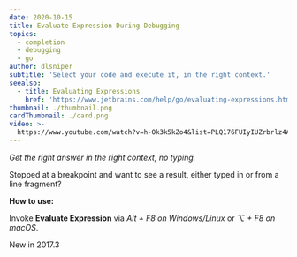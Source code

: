 ```yaml
---
date: 2020-10-15
title: Evaluate Expression During Debugging
topics:
  - completion
  - debugging
  - go
author: dlsniper
subtitle: 'Select your code and execute it, in the right context.'
seealso:
  - title: Evaluating Expressions
    href: 'https://www.jetbrains.com/help/go/evaluating-expressions.html'
thumbnail: ./thumbnail.png
cardThumbnail: ./card.png
video: >-
  https://www.youtube.com/watch?v=h-Ok3k5kZo4&list=PLQ176FUIyIUZrbrlz4AY1V8VzBJKZyVlW&index=47
---
```

*Get the right answer in the right context, no typing.*

Stopped at a breakpoint and want to see a result, either typed in
or from a line fragment?

**How to use:**

Invoke **Evaluate Expression** via *Alt + F8 on Windows/Linux* or
*⌥ + F8 on macOS*.

<span class="tag is-rounded">New in 2017.3</span>
